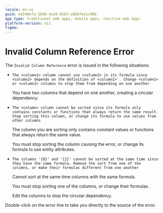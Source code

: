 ```yaml
---
locale: en-us
guid: ed240efa-1b90-4ce9-9263-a9bbfee1c90b
app_type: traditional web apps, mobile apps, reactive web apps
platform-version: o11
figma:
---
```


# Invalid Column Reference Error

The `Invalid Column Reference` error is issued in the following situations:

* `The <column1> column cannot use <column2> in its formula since <column2> depends on the definition of <column1>'. Change <column1> or <column2> columns to stop them from depending on one another`

    You have two columns that depend on one another, creating a circular dependency.

* `The <column> column cannot be sorted since its formula only contains constants or functions that always return the same result. Stop sorting this column, or change its formula to use values from other columns`

    The column you are sorting only contains constant values or functions that always return the same value.  
  
    You must stop sorting the column causing the error, or change its formula to use entity attributes.

* `The columns '{0}' and '{1}' cannot be sorted at the same time since they have the same formula. Remove the sort from one of the columns, or make their formulas different from one another`

    Cannot sort at the same time columns with the same formula.  
  
    You must stop sorting one of the columns, or change their formulas.

    Edit the columns to stop the circular dependency.

Double-click on the error line to take you directly to the source of the error.
